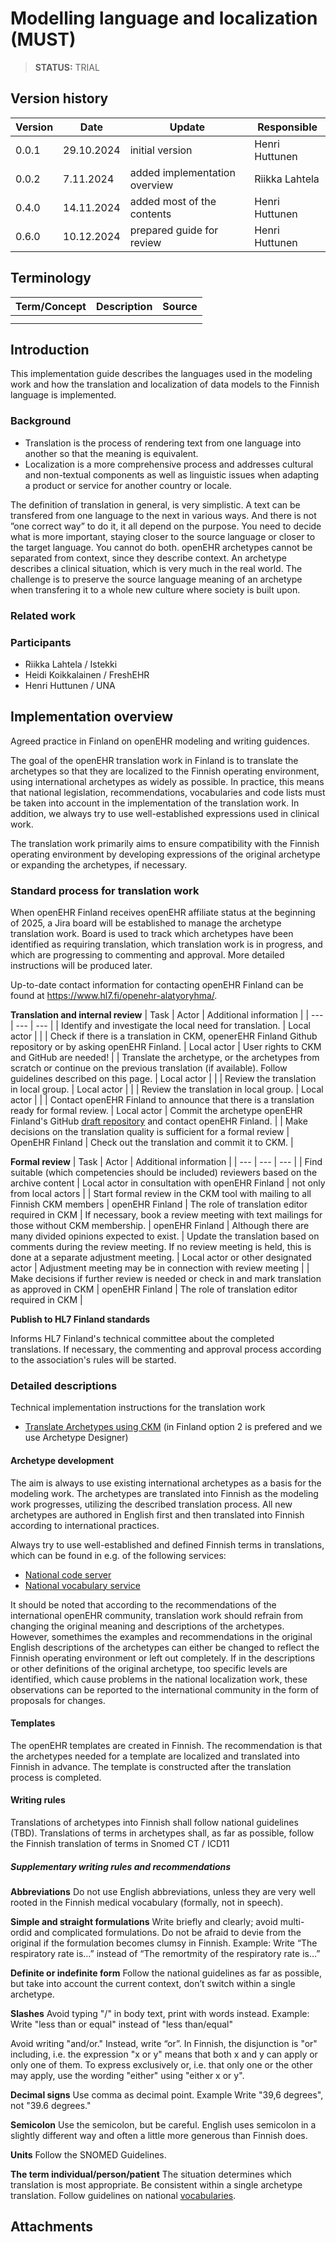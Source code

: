 # Modelling language and localization (MUST)

> **STATUS:** TRIAL

## Version history

| Version | Date | Update | Responsible
| --- | --- | --- | --- |
| 0.0.1 | 29.10.2024 | initial version | Henri Huttunen |
| 0.0.2 | 7.11.2024 | added implementation overview | Riikka Lahtela |
| 0.4.0 | 14.11.2024 | added most of the contents | Henri Huttunen |
| 0.6.0 | 10.12.2024 | prepared guide for review | Henri Huttunen |

## Terminology

| Term/Concept | Description | Source |
| --- | --- | --- |
|  |  |  |
|  |  |  |

## Introduction

This implementation guide describes the languages ​​used in the modeling work and how the translation and localization of data models to the Finnish language is implemented.

### Background

- Translation is the process of rendering text from one language into another so that the meaning is equivalent. 
- Localization is a more comprehensive process and addresses cultural and non-textual components as well as linguistic issues when adapting a product or service for another country or locale.

The definition of translation in general, is very simplistic. A text can be transfered from one language to the next in various ways. And there is not ”one correct way” to do it, it all depend on the purpose.
You need to decide what is more important, staying closer to the source language or closer to the target language. You cannot do both.
openEHR archetypes cannot be separated from context, since they describe context. An archetype describes a clinical situation, which is very much in the real world. 
The challenge is to preserve the source language meaning of an archetype when transfering it to a whole new culture where society is built upon.

### Related work


### Participants

- Riikka Lahtela / Istekki
- Heidi Koikkalainen / FreshEHR
- Henri Huttunen / UNA

## Implementation overview

Agreed practice in Finland on openEHR modeling and writing guidences.

The goal of the openEHR translation work in Finland is to translate the archetypes so that they are localized to the Finnish operating environment, using international archetypes as widely as possible. In practice, this means that national legislation, recommendations, vocabularies and code lists must be taken into account in the implementation of the translation work. In addition, we always try to use well-established expressions used in clinical work.

The translation work primarily aims to ensure compatibility with the Finnish operating environment by developing expressions of the original archetype or expanding the archetypes, if necessary.

### Standard process for translation work

When openEHR Finland receives openEHR affiliate status at the beginning of 2025, a Jira board will be established to manage the archetype translation work. Board is used to track which archetypes have been identified as requiring translation, which translation work is in progress, and which are progressing to commenting and approval. More detailed instructions will be produced later.

Up-to-date contact information for contacting openEHR Finland can be found at https://www.hl7.fi/openehr-alatyoryhma/.

**Translation and internal review**
| Task | Actor | Additional information |
| --- | --- | --- |
| Identify and investigate the local need for translation. | Local actor |  |
| Check if there is a translation in CKM, openerEHR Finland Github repository or by asking openEHR Finland. | Local actor | User rights to CKM and GitHub are needed! |
| Translate the archetype, or the archetypes from scratch or continue on the previous translation (if available). Follow guidelines described on this page. | Local actor | |
| Review the translation in local group. | Local actor | |
| Review the translation in local group. | Local actor | |
| Contact openEHR Finland to announce that there is a translation ready for formal review. | Local actor | Commit the archetype openEHR Finland's GitHub [draft repository](https://github.com/openehr-finland/openehr-finland) and contact openEHR Finland. |
| Make decisions on the translation quality is sufficient for a formal review | OpenEHR Finland | Check out the translation and commit it to CKM. |

**Formal review**
| Task | Actor | Additional information |
| --- | --- | --- |
| Find suitable (which competencies should be included) reviewers based on the archive content | Local actor in consultation with openEHR Finland | not only from local actors |
| Start formal review in the CKM tool with mailing to all Finnish CKM members | openEHR Finland | The role of translation editor required in CKM
| If necessary, book a review meeting with text mailings for those without CKM membership. | openEHR Finland | Although there are many divided opinions expected to exist.
| Update the translation based on comments during the review meeting. If no review meeting is held, this is done at a separate adjustment meeting. | Local actor or other designated actor | Adjustment meeting may be in connection with review meeting |
| Make decisions if further review is needed or check in and mark translation as approved in CKM | openEHR Finland | The role of translation editor required in CKM |

**Publish to HL7 Finland standards**
	
Informs HL7 Finland's technical committee about the completed translations. If necessary, the commenting and approval process according to the association's rules will be started.

### Detailed descriptions

Technical implementation instructions for the translation work
- [Translate Archetypes using CKM](https://openehr.atlassian.net/wiki/spaces/healthmod/pages/2949125/Translate+Archetypes+Using+CKM) (in Finland option 2 is prefered and we use Archetype Designer)

#### Archetype development

The aim is always to use existing international archetypes as a basis for the modeling work. The archetypes are translated into Finnish as the modeling work progresses, utilizing the described translation process.
All new archetypes are authored in English first and then translated into Finnish according to international practices.

Always try to use well-established and defined Finnish terms in translations, which can be found in e.g. of the following services:
- [National code server](https://koodistopalvelu.kanta.fi/codeserver/)
- [National vocabulary service](https://sotesanastot.thl.fi/termed-publish-server/vocabularies)

It should be noted that according to the recommendations of the international openEHR community, translation work should refrain from changing the original meaning and descriptions of the archetypes. However, somethimes the examples and recommendations in the original English descriptions of the archetypes can either be changed to reflect the Finnish operating environment or left out completely. If in the descriptions or other definitions of the original archetype, too specific levels are identified, which cause problems in the national localization work, these observations can be reported to the international community in the form of proposals for changes.

#### Templates

The openEHR templates are created in Finnish. The recommendation is that the archetypes needed for a template are localized and translated into Finnish in advance. The template is constructed after the translation process is completed.

#### Writing rules

Translations of archetypes into Finnish shall follow national guidelines (TBD).
Translations of terms in archetypes shall, as far as possible, follow the Finnish translation of terms in Snomed CT / ICD11 
 
##### Supplementary writing rules and recommendations

**Abbreviations**
Do not use English abbreviations, unless they are very well rooted in the Finnish medical vocabulary (formally, not in speech).

**Simple and straight formulations**
Write briefly and clearly; avoid multi-ordid and complicated formulations.
Do not be afraid to devie from the original if the formulation becomes clumsy in Finnish.
Example: Write “The respiratory rate is...” instead of “The remortmity of the respiratory rate is...”

**Definite or indefinite form**
Follow the national guidelines as far as possible, but take into account the current context, don’t switch within a single archetype.

**Slashes**
Avoid typing "/" in body text, print with words instead.
Example: Write "less than or equal" instead of "less than/equal"

Avoid writing "and/or." Instead, write “or”. In Finnish, the disjunction is "or" including, i.e. the expression "x or y" means that both x and y can apply or only one of them. To express exclusively or, i.e. that only one or the other may apply, use the wording "either" using "either x or y".

**Decimal signs**
Use comma as decimal point.
Example Write "39,6 degrees", not "39.6 degrees."

**Semicolon**
Use the semicolon, but be careful. English uses semicolon in a slightly different way and often a little more generous than Finnish does.

**Units**
Follow the SNOMED Guidelines.

**The term individual/person/patient**
The situation determines which translation is most appropriate. Be consistent within a single archetype translation. Follow guidelines on national [vocabularies](https://sotesanastot.thl.fi/termed-publish-server/vocabulary/5deffdd9-14bf-4e5c-b1d7-b001cd52619e/concept/8a68003e-97eb-47ae-b314-f9e47ae7f9c3).
 
## Attachments
 

